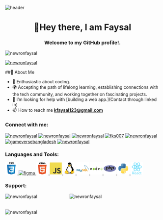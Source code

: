 ![header](https://capsule-render.vercel.app/api?type=waving&color=gradient&height=300&section=header&text=FAYSAL%20KHAN&fontSize=90&animation=twinkling)


<h1 align="center">👋Hey there, I am Faysal</h1>
<h3 align="center">Welcome to my GitHub profile!.</h3>

<p align="left"> <img src="https://komarev.com/ghpvc/?username=newronfaysal&label=Profile%20views&color=0e75b6&style=flat" alt="newronfaysal" /> </p>

<p align="left"> <a href="https://twitter.com/newronfaysal" target="blank"><img src="https://img.shields.io/twitter/follow/newronfaysal?logo=twitter&style=for-the-badge" alt="newronfaysal" /></a> </p>

##🌟 About Me

- 🎨 Enthusiastic about coding.
- 🌍 Accepting the path of lifelong learning, establishing connections with the tech community, and working together on fascinating projects.
- 🤝 I’m looking for help with [building a web app.](Contact through linked in)
- 📫 How to reach me **kfaysal123@gmail.com**

<h3 align="left">Connect with me:</h3>
<p align="left">
<a href="https://dev.to/newronfaysal" target="blank"><img align="center" src="https://raw.githubusercontent.com/rahuldkjain/github-profile-readme-generator/master/src/images/icons/Social/devto.svg" alt="newronfaysal" height="30" width="40" /></a>
<a href="https://twitter.com/newronfaysal" target="blank"><img align="center" src="https://raw.githubusercontent.com/rahuldkjain/github-profile-readme-generator/master/src/images/icons/Social/twitter.svg" alt="newronfaysal" height="30" width="40" /></a>
<a href="https://linkedin.com/in/newronfaysal" target="blank"><img align="center" src="https://raw.githubusercontent.com/rahuldkjain/github-profile-readme-generator/master/src/images/icons/Social/linked-in-alt.svg" alt="newronfaysal" height="30" width="40" /></a>
<a href="https://fb.com/fks007" target="blank"><img align="center" src="https://raw.githubusercontent.com/rahuldkjain/github-profile-readme-generator/master/src/images/icons/Social/facebook.svg" alt="fks007" height="30" width="40" /></a>
<a href="https://instagram.com/newronfaysal" target="blank"><img align="center" src="https://raw.githubusercontent.com/rahuldkjain/github-profile-readme-generator/master/src/images/icons/Social/instagram.svg" alt="newronfaysal" height="30" width="40" /></a>
<a href="https://www.youtube.com/c/gameversebangladesh" target="blank"><img align="center" src="https://raw.githubusercontent.com/rahuldkjain/github-profile-readme-generator/master/src/images/icons/Social/youtube.svg" alt="gameversebangladesh" height="30" width="40" /></a>
<a href="https://www.leetcode.com/newronfaysal" target="blank"><img align="center" src="https://raw.githubusercontent.com/rahuldkjain/github-profile-readme-generator/master/src/images/icons/Social/leet-code.svg" alt="newronfaysal" height="30" width="40" /></a>
</p>

<h3 align="left">Languages and Tools:</h3>
<p align="left"> <a href="https://www.w3schools.com/css/" target="_blank" rel="noreferrer"> <img src="https://raw.githubusercontent.com/devicons/devicon/master/icons/css3/css3-original-wordmark.svg" alt="css3" width="40" height="40"/> </a> <a href="https://www.figma.com/" target="_blank" rel="noreferrer"> <img src="https://www.vectorlogo.zone/logos/figma/figma-icon.svg" alt="figma" width="40" height="40"/> </a> <a href="https://www.w3.org/html/" target="_blank" rel="noreferrer"> <img src="https://raw.githubusercontent.com/devicons/devicon/master/icons/html5/html5-original-wordmark.svg" alt="html5" width="40" height="40"/> </a> <a href="https://developer.mozilla.org/en-US/docs/Web/JavaScript" target="_blank" rel="noreferrer"> <img src="https://raw.githubusercontent.com/devicons/devicon/master/icons/javascript/javascript-original.svg" alt="javascript" width="40" height="40"/> </a> <a href="https://www.linux.org/" target="_blank" rel="noreferrer"> <img src="https://raw.githubusercontent.com/devicons/devicon/master/icons/linux/linux-original.svg" alt="linux" width="40" height="40"/> </a> <a href="https://www.mysql.com/" target="_blank" rel="noreferrer"> <img src="https://raw.githubusercontent.com/devicons/devicon/master/icons/mysql/mysql-original-wordmark.svg" alt="mysql" width="40" height="40"/> </a> <a href="https://nodejs.org" target="_blank" rel="noreferrer"> <img src="https://raw.githubusercontent.com/devicons/devicon/master/icons/nodejs/nodejs-original-wordmark.svg" alt="nodejs" width="40" height="40"/> </a> <a href="https://www.php.net" target="_blank" rel="noreferrer"> <img src="https://raw.githubusercontent.com/devicons/devicon/master/icons/php/php-original.svg" alt="php" width="40" height="40"/> </a> <a href="https://www.python.org" target="_blank" rel="noreferrer"> <img src="https://raw.githubusercontent.com/devicons/devicon/master/icons/python/python-original.svg" alt="python" width="40" height="40"/> </a> <a href="https://reactjs.org/" target="_blank" rel="noreferrer"> <img src="https://raw.githubusercontent.com/devicons/devicon/master/icons/react/react-original-wordmark.svg" alt="react" width="40" height="40"/> </a> </p>

<h3 align="left">Support:</h3>
<p><a href="https://www.buymeacoffee.com/newronfaysal"> <img align="left" src="https://cdn.buymeacoffee.com/buttons/v2/default-yellow.png" height="50" width="210" alt="newronfaysal" /></a><a href="https://ko-fi.com/newronfaysal"> <img align="left" src="https://cdn.ko-fi.com/cdn/kofi3.png?v=3" height="50" width="210" alt="newronfaysal" /></a></p><br><br>

<p><img align="center" src="https://github-readme-stats.vercel.app/api/top-langs?username=newronfaysal&show_icons=true&locale=en&layout=compact" alt="newronfaysal" /></p>
